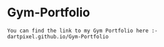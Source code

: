 # Gym-Portfolio
    
    You can find the link to my Gym Portfolio here :- dartpixel.github.io/Gym-Portfolio
